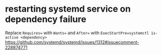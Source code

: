 # restarting systemd service on dependency failure

Replace `Requires=` with `Wants=` and `After=` with `ExecStartPre=systemctl is-active <dependency>`
https://github.com/systemd/systemd/issues/1312#issuecomment-228874771
